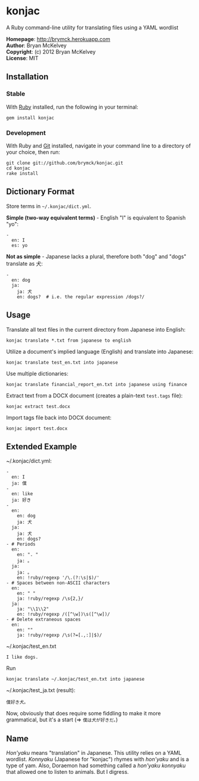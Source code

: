 konjac
======

A Ruby command-line utility for translating files using a YAML wordlist

**Homepage**: http://brymck.herokuapp.com  
**Author**: Bryan McKelvey  
**Copyright**: (c) 2012 Bryan McKelvey  
**License**: MIT

Installation
------------

### Stable

With [Ruby](http://www.ruby-lang.org/en/downloads/) installed, run the
following in your terminal:

    gem install konjac

### Development

With Ruby and [Git](http://help.github.com/set-up-git-redirect) installed,
navigate in your command line to a directory of your choice, then run:

    git clone git://github.com/brymck/konjac.git
    cd konjac
    rake install

Dictionary Format
-----------------

Store terms in `~/.konjac/dict.yml`.

**Simple (two-way equivalent terms)** - English "I" is equivalent to Spanish
"yo":

    -
      en: I
      es: yo

**Not as simple** - Japanese lacks a plural, therefore both "dog" and "dogs"
translate as 犬:

    -
      en: dog
      ja:
        ja: 犬
        en: dogs?  # i.e. the regular expression /dogs?/

Usage
-----

Translate all text files in the current directory from Japanese into English:

    konjac translate *.txt from japanese to english

Utilize a document's implied language (English) and translate into Japanese:

    konjac translate test_en.txt into japanese

Use multiple dictionaries:

    konjac translate financial_report_en.txt into japanese using finance

Extract text from a DOCX document (creates a plain-text `test.tags` file):

    konjac extract test.docx

Import tags file back into DOCX document:

    konjac import test.docx

Extended Example
----------------

~/.konjac/dict.yml:

    -
      en: I
      ja: 僕
    -
      en: like
      ja: 好き
    -
      en:
        en: dog
        ja: 犬
      ja:
        ja: 犬
        en: dogs?
    - # Periods
      en:
        en: ". "
        ja: 。
      ja:
        ja: 。
        en: !ruby/regexp '/\.(?:\s|$)/'
    - # Spaces between non-ASCII characters
      en:
        en: " "
        ja: !ruby/regexp /\s{2,}/
      ja:
        ja: "\\1\\2"
        en: !ruby/regexp /([^\w])\s([^\w])/
    - # Delete extraneous spaces
      en:
        en: ""
        ja: !ruby/regexp /\s(?=[.,:]|$)/

~/.konjac/test_en.txt

    I like dogs.

Run

    konjac translate ~/.konjac/test_en.txt into japanese

~/.konjac/test_ja.txt (result):

    僕好き犬。

Now, obviously that does require some fiddling to make it more grammatical, but
it's a start (=> `僕は犬が好きだ。`)

Name
----

*Hon'yaku* means "translation" in Japanese. This utility relies on a YAML
wordlist. *Konnyaku* (Japanese for "konjac") rhymes with *hon'yaku* and is a
type of yam. Also, Doraemon had something called a *hon'yaku konnyaku* that
allowed one to listen to animals. But I digress.
